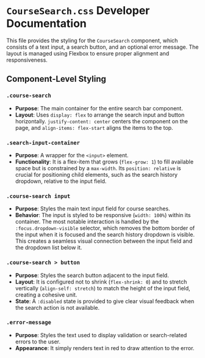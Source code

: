 # `CourseSearch.css` Developer Documentation

This file provides the styling for the `CourseSearch` component, which consists of a text input, a search button, and an optional error message. The layout is managed using Flexbox to ensure proper alignment and responsiveness.

## Component-Level Styling

### `.course-search`
- **Purpose**: The main container for the entire search bar component.
- **Layout**: Uses `display: flex` to arrange the search input and button horizontally. `justify-content: center` centers the component on the page, and `align-items: flex-start` aligns the items to the top.

### `.search-input-container`
- **Purpose**: A wrapper for the `<input>` element.
- **Functionality**: It is a flex-item that grows (`flex-grow: 1`) to fill available space but is constrained by a `max-width`. Its `position: relative` is crucial for positioning child elements, such as the search history dropdown, relative to the input field.

### `.course-search input`
- **Purpose**: Styles the main text input field for course searches.
- **Behavior**: The input is styled to be responsive (`width: 100%`) within its container. The most notable interaction is handled by the `:focus.dropdown-visible` selector, which removes the bottom border of the input when it is focused and the search history dropdown is visible. This creates a seamless visual connection between the input field and the dropdown list below it.

### `.course-search > button`
- **Purpose**: Styles the search button adjacent to the input field.
- **Layout**: It is configured not to shrink (`flex-shrink: 0`) and to stretch vertically (`align-self: stretch`) to match the height of the input field, creating a cohesive unit.
- **State**: A `:disabled` state is provided to give clear visual feedback when the search action is not available.

### `.error-message`
- **Purpose**: Styles the text used to display validation or search-related errors to the user.
- **Appearance**: It simply renders text in red to draw attention to the error.